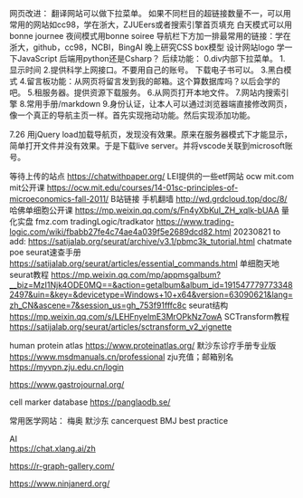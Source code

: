  网页改进：
翻译网站可以做下拉菜单。
如果不同栏目的超链接数量不一，可以用常用的网站如cc98，学在浙大，ZJUEers或者搜索引擎首页填充
白天模式可以用bonne journee
夜间模式用bonne soiree
导航栏下方加一排最常用的链接：学在浙大，github，cc98，NCBI，BingAI
晚上研究CSS box模型
设计网站logo
学一下JavaScript
后端用python还是Csharp？
后续功能：
0.div内部下拉菜单。
1.
显示时间
2.提供科学上网接口。不要用自己的账号。
下载电子书可以。
3.黑白模式
4.留言板功能：从网页将留言发到我的邮箱。这个算数据库吗？以后会学的吧。
5.租服务器。提供资源下载服务。
6.从网页打开本地文件。
7.网站内搜索引擎
8.常用手册/markdown
9.身份认证，让本人可以通过浏览器端直接修改网页，像一个真正的导航主页一样。首先实现拖动功能。然后实现添加功能。

7.26
用jQuery load加载导航页，发现没有效果。原来在服务器模式下才能显示，简单打开文件并没有效果。于是下载live server。并将vscode关联到microsoft账号。

等待上传的站点
https://chatwithpaper.org/
LEI提供的一些etf网站
ocw mit.com
mit公开课
https://ocw.mit.edu/courses/14-01sc-principles-of-microeconomics-fall-2011/
B站链接
手机翻墙
http://wd.grdcloud.top/doc/8/
哈佛单细胞公开课
https://mp.weixin.qq.com/s/Fn4yXbKuI_ZH_xqlk-bUAA
量化实盘
fmz.com
tradingLogic/tradkator
https://www.trading-logic.com/wiki/fbabb27fe4c74ae4a039f5e2689dcd82.html
20230821 to add:
https://satijalab.org/seurat/archive/v3.1/pbmc3k_tutorial.html
chatmate
poe
seurat速查手册
https://satijalab.org/seurat/articles/essential_commands.html
单细胞天地seurat教程
https://mp.weixin.qq.com/mp/appmsgalbum?__biz=MzI1Njk4ODE0MQ==&action=getalbum&album_id=1915477797733482497&uin=&key=&devicetype=Windows+10+x64&version=63090621&lang=zh_CN&ascene=7&session_us=gh_753f91fffc8c
seurat结构
https://mp.weixin.qq.com/s/LEHFnyelmE3MrOPkNz7owA
SCTransform教程
https://satijalab.org/seurat/articles/sctransform_v2_vignette

human protein atlas
https://www.proteinatlas.org/
默沙东诊疗手册专业版
https://www.msdmanuals.cn/professional
zju充值；邮箱别名
https://myvpn.zju.edu.cn/login

https://www.gastrojournal.org/

cell marker database
https://panglaodb.se/

常用医学网站：
梅奥
默沙东
cancerquest
BMJ best practice

AI  
https://chat.xlang.ai/zh

https://r-graph-gallery.com/

https://www.ninjanerd.org/